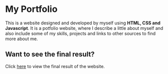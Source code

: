 # My Portfolio

This is a website designed and developed by myself using **HTML, CSS and Javascript**.
It is a potfolio website, where I describe a little about myself and also include some of my skills, projects and links to other sources to find more about me.

## Want to see the final result?

Click [here](https://chiahan.com/jiahanlijiang/) to view the final result of the website.

